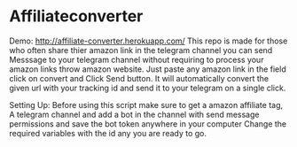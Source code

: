 # Affiliateconverter

Demo: http://affiliate-converter.herokuapp.com/
This repo is made for those who often share thier amazon link in the telegram channel you can send Messsage to your telegram channel without requiring to process your amazon links throw amazon website.
Just paste any amazon link in the field click on convert and Click Send button. It will automatically convert the given url with your tracking id and send it to your telegram on a single click.

Setting Up:
Before using this script make sure to get a amazon affiliate tag, A telegram channel and add a bot in the channel with send message permissions and save the bot token anywhere in your computer 
Change the required variables with the id any you are ready to go.
